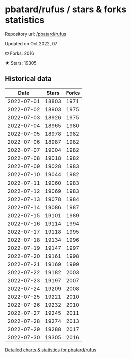 # pbatard/rufus / stars & forks statistics

Repository url: [/pbatard/rufus](https://github.com/pbatard/rufus)

Updated on Oct 2022, 07

☋ Forks: 2016

★ Stars: 19305

## Historical data
| Date | Stars | Forks |
|------|-------|-------|
| 2022-07-01 | 18803 | 1971 | 
| 2022-07-02 | 18903 | 1975 | 
| 2022-07-03 | 18926 | 1975 | 
| 2022-07-04 | 18965 | 1980 | 
| 2022-07-05 | 18978 | 1982 | 
| 2022-07-06 | 18987 | 1982 | 
| 2022-07-07 | 19004 | 1982 | 
| 2022-07-08 | 19018 | 1982 | 
| 2022-07-09 | 19028 | 1983 | 
| 2022-07-10 | 19044 | 1982 | 
| 2022-07-11 | 19060 | 1983 | 
| 2022-07-12 | 19069 | 1983 | 
| 2022-07-13 | 19078 | 1984 | 
| 2022-07-14 | 19086 | 1987 | 
| 2022-07-15 | 19101 | 1989 | 
| 2022-07-16 | 19114 | 1994 | 
| 2022-07-17 | 19118 | 1995 | 
| 2022-07-18 | 19134 | 1996 | 
| 2022-07-19 | 19147 | 1997 | 
| 2022-07-20 | 19161 | 1998 | 
| 2022-07-21 | 19169 | 1999 | 
| 2022-07-22 | 19182 | 2003 | 
| 2022-07-23 | 19197 | 2007 | 
| 2022-07-24 | 19209 | 2008 | 
| 2022-07-25 | 19221 | 2010 | 
| 2022-07-26 | 19232 | 2010 | 
| 2022-07-27 | 19245 | 2011 | 
| 2022-07-28 | 19274 | 2013 | 
| 2022-07-29 | 19288 | 2017 | 
| 2022-07-30 | 19305 | 2016 | 


[Detailed charts & statistics for pbatard/rufus](https://reviewgithub.com/rep/pbatard/rufus)
